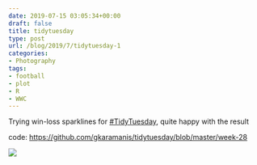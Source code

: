 ```yaml
---
date: 2019-07-15 03:05:34+00:00
draft: false
title: tidytuesday
type: post
url: /blog/2019/7/tidytuesday-1
categories:
- Photography
tags:
- football
- plot
- R
- WWC
---
```


Trying win-loss sparklines for [#TidyTuesday](https://mobile.twitter.com/hashtag/TidyTuesday?src=hashtag_click), quite happy with the result

code: https://github.com/gkaramanis/tidytuesday/blob/master/week-28  




  
   ![](/images/2019-07-15-20197tidytuesday-1/wwc.png)

  


